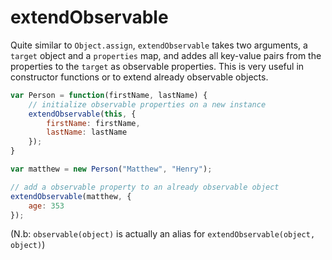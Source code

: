 # extendObservable

Quite similar to `Object.assign`, `extendObservable` takes two arguments, a `target` object and a `properties` map, and addes all key-value pairs from the properties to the `target` as observable properties.
This is very useful in constructor functions or to extend already observable objects.

```javascript
var Person = function(firstName, lastName) {
	// initialize observable properties on a new instance
	extendObservable(this, {
		firstName: firstName,
		lastName: lastName
	});
}

var matthew = new Person("Matthew", "Henry");

// add a observable property to an already observable object
extendObservable(matthew, {
	age: 353
});
```

(N.b:  `observable(object)` is actually an alias for `extendObservable(object, object)`)
